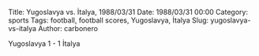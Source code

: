 Title: Yugoslavya vs. İtalya, 1988/03/31
Date: 1988/03/31 00:00
Category: sports
Tags: football, football scores, Yugoslavya, İtalya
Slug: yugoslavya-vs-italya
Author: carbonero


Yugoslavya 1 - 1 İtalya

